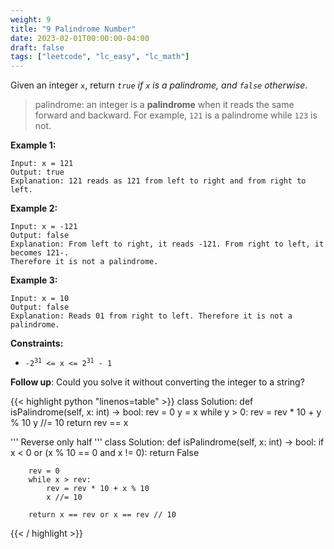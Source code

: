 ```yaml
---
weight: 9
title: "9 Palindrome Number"
date: 2023-02-01T00:00:00-04:00
draft: false
tags: ["leetcode", "lc_easy", "lc_math"]
---
```


Given an integer `x`, return *`true` if `x` is a palindrome, and `false` otherwise*.

> palindrome: an integer is a **palindrome** when it reads the same forward and backward. For example, `121` is a palindrome while `123` is not.

**Example 1:**
```
Input: x = 121
Output: true
Explanation: 121 reads as 121 from left to right and from right to left.
```
**Example 2:**
```
Input: x = -121
Output: false
Explanation: From left to right, it reads -121. From right to left, it becomes 121-.
Therefore it is not a palindrome.
```
**Example 3:**
```
Input: x = 10
Output: false
Explanation: Reads 01 from right to left. Therefore it is not a palindrome.
```

**Constraints:**
- <code>-2<sup>31</sup> <= x <= 2<sup>31</sup> - 1</code>
 

**Follow up**: Could you solve it without converting the integer to a string?

<div class="tabs"></div>
<div class="tab-content">
<div id="python" class="lang">
{{< highlight python "linenos=table" >}}
class Solution:
    def isPalindrome(self, x: int) -> bool:
        rev = 0
        y = x
        while y > 0:
            rev = rev * 10 + y % 10
            y //= 10
        return rev == x


'''
Reverse only half
'''
class Solution:
    def isPalindrome(self, x: int) -> bool:
        if x < 0 or (x % 10 == 0 and x != 0):
            return False
        
        rev = 0
        while x > rev:
            rev = rev * 10 + x % 10
            x //= 10
        
        return x == rev or x == rev // 10
{{< / highlight >}}
</div>
</div>

